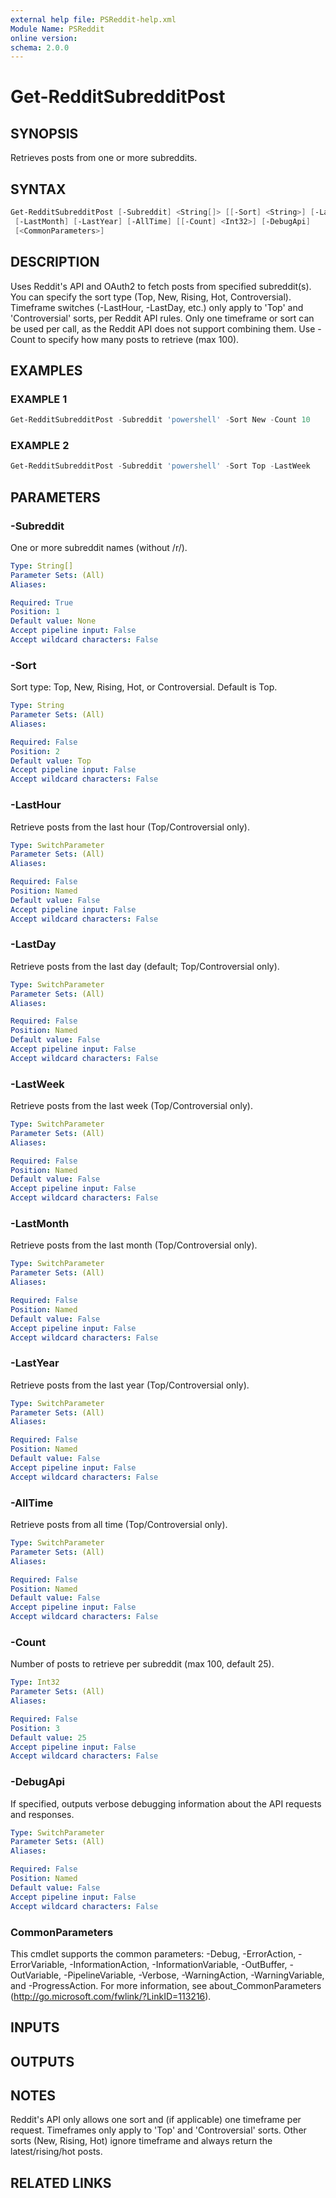 ```yaml
---
external help file: PSReddit-help.xml
Module Name: PSReddit
online version:
schema: 2.0.0
---
```


# Get-RedditSubredditPost

## SYNOPSIS

Retrieves posts from one or more subreddits.

## SYNTAX

```powershell
Get-RedditSubredditPost [-Subreddit] <String[]> [[-Sort] <String>] [-LastHour] [-LastDay] [-LastWeek]
 [-LastMonth] [-LastYear] [-AllTime] [[-Count] <Int32>] [-DebugApi]
 [<CommonParameters>]
```

## DESCRIPTION

Uses Reddit's API and OAuth2 to fetch posts from specified subreddit(s).
You can specify the sort type (Top, New, Rising, Hot, Controversial).
Timeframe switches (-LastHour, -LastDay, etc.) only apply to 'Top' and 'Controversial' sorts, per Reddit API rules.
Only one timeframe or sort can be used per call, as the Reddit API does not support combining them.
Use -Count to specify how many posts to retrieve (max 100).

## EXAMPLES

### EXAMPLE 1

```powershell
Get-RedditSubredditPost -Subreddit 'powershell' -Sort New -Count 10
```

### EXAMPLE 2

```powershell
Get-RedditSubredditPost -Subreddit 'powershell' -Sort Top -LastWeek
```

## PARAMETERS

### -Subreddit

One or more subreddit names (without /r/).

```yaml
Type: String[]
Parameter Sets: (All)
Aliases:

Required: True
Position: 1
Default value: None
Accept pipeline input: False
Accept wildcard characters: False
```

### -Sort

Sort type: Top, New, Rising, Hot, or Controversial.
Default is Top.

```yaml
Type: String
Parameter Sets: (All)
Aliases:

Required: False
Position: 2
Default value: Top
Accept pipeline input: False
Accept wildcard characters: False
```

### -LastHour

Retrieve posts from the last hour (Top/Controversial only).

```yaml
Type: SwitchParameter
Parameter Sets: (All)
Aliases:

Required: False
Position: Named
Default value: False
Accept pipeline input: False
Accept wildcard characters: False
```

### -LastDay

Retrieve posts from the last day (default; Top/Controversial only).

```yaml
Type: SwitchParameter
Parameter Sets: (All)
Aliases:

Required: False
Position: Named
Default value: False
Accept pipeline input: False
Accept wildcard characters: False
```

### -LastWeek

Retrieve posts from the last week (Top/Controversial only).

```yaml
Type: SwitchParameter
Parameter Sets: (All)
Aliases:

Required: False
Position: Named
Default value: False
Accept pipeline input: False
Accept wildcard characters: False
```

### -LastMonth

Retrieve posts from the last month (Top/Controversial only).

```yaml
Type: SwitchParameter
Parameter Sets: (All)
Aliases:

Required: False
Position: Named
Default value: False
Accept pipeline input: False
Accept wildcard characters: False
```

### -LastYear

Retrieve posts from the last year (Top/Controversial only).

```yaml
Type: SwitchParameter
Parameter Sets: (All)
Aliases:

Required: False
Position: Named
Default value: False
Accept pipeline input: False
Accept wildcard characters: False
```

### -AllTime

Retrieve posts from all time (Top/Controversial only).

```yaml
Type: SwitchParameter
Parameter Sets: (All)
Aliases:

Required: False
Position: Named
Default value: False
Accept pipeline input: False
Accept wildcard characters: False
```

### -Count

Number of posts to retrieve per subreddit (max 100, default 25).

```yaml
Type: Int32
Parameter Sets: (All)
Aliases:

Required: False
Position: 3
Default value: 25
Accept pipeline input: False
Accept wildcard characters: False
```

### -DebugApi

If specified, outputs verbose debugging information about the API requests and responses.

```yaml
Type: SwitchParameter
Parameter Sets: (All)
Aliases:

Required: False
Position: Named
Default value: False
Accept pipeline input: False
Accept wildcard characters: False
```

### CommonParameters

This cmdlet supports the common parameters: -Debug, -ErrorAction, -ErrorVariable, -InformationAction, -InformationVariable, -OutBuffer, -OutVariable, -PipelineVariable, -Verbose, -WarningAction, -WarningVariable, and -ProgressAction. 
For more information, see about_CommonParameters (http://go.microsoft.com/fwlink/?LinkID=113216).

## INPUTS

## OUTPUTS

## NOTES

Reddit's API only allows one sort and (if applicable) one timeframe per request.
Timeframes only apply to 'Top' and 'Controversial' sorts.
Other sorts (New, Rising, Hot) ignore timeframe and always return the latest/rising/hot posts.

## RELATED LINKS
